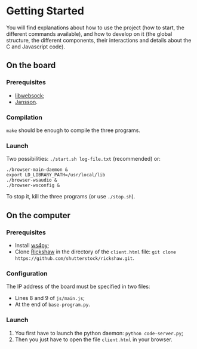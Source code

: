# Getting Started

You will find explanations about how to use the project (how to start, the different commands available), and how to develop on it (the global structure, the different components, their interactions and details about the C and Javascript code).

## On the board

### Prerequisites

* [libwebsock](https://github.com/payden/libwebsock);
* [Jansson](http://www.digip.org/jansson/).

### Compilation

`make` should be enough to compile the three programs.

### Launch

Two possibilities: `./start.sh log-file.txt` (recommended) or:

    ./browser-main-daemon &
    export LD_LIBRARY_PATH=/usr/local/lib
    ./browser-wsaudio &
    ./browser-wsconfig &

To stop it, kill the three programs (or use `./stop.sh`).

## On the computer

### Prerequisites

* Install [ws4py](https://ws4py.readthedocs.io/en/latest/);
* Clone [Rickshaw](https://github.com/shutterstock/rickshaw) in the directory of the `client.html` file: `git clone https://github.com/shutterstock/rickshaw.git`.


### Configuration

The IP address of the board must be specified in two files:

* Lines 8 and 9 of `js/main.js`;
* At the end of `base-program.py`.

### Launch

1. You first have to launch the python daemon: `python code-server.py`;
2. Then you just have to open the file `client.html` in your browser.
